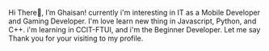 Hi There👋, I’m Ghaisan!
currently i'm interesting in IT as a Mobile Developer and Gaming Developer. 
I'm love learn new thing in Javascript, Python, and C++.
i'm learning in CCIT-FTUI, and i'm the Beginner Developer. 
Let me say Thank you for your visiting to my profile.
